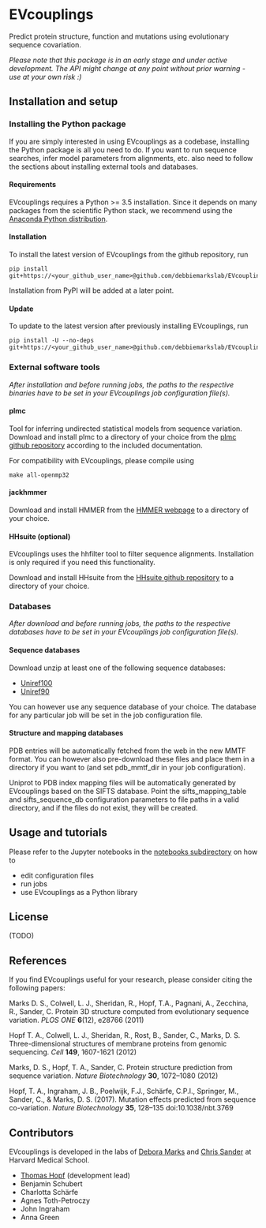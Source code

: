 # EVcouplings

Predict protein structure, function and mutations using evolutionary sequence covariation.

*Please note that this package is in an early stage and under active development. The API might change at any point without prior warning - use at your own risk :)*

## Installation and setup

### Installing the Python package

If you are simply interested in using EVcouplings as a codebase, installing the Python package is all you need to do. If you want to run sequence searches, infer model parameters from alignments, etc. also need to follow the sections about installing external tools and databases.

#### Requirements

EVcouplings requires a Python >= 3.5 installation. Since it depends on many packages from the scientific Python stack, we recommend using the [Anaconda Python distribution](https://www.continuum.io/downloads).

#### Installation

To install the latest version of EVcouplings from the github repository, run

    pip install git+https://<your_github_user_name>@github.com/debbiemarkslab/EVcouplings.git
    
Installation from PyPI will be added at a later point.

#### Update

To update to the latest version after previously installing EVcouplings, run

    pip install -U --no-deps git+https://<your_github_user_name>@github.com/debbiemarkslab/EVcouplings.git



### External software tools

*After installation and before running jobs, the paths to the respective binaries have to be set in your EVcouplings job configuration file(s).*

#### plmc

Tool for inferring undirected statistical models from sequence variation. Download and install plmc to a directory of your choice from the [plmc github repository](https://github.com/debbiemarkslab/plmc) according to the included documentation.

For compatibility with EVcouplings, please compile using

    make all-openmp32


#### jackhmmer

Download and install HMMER from the [HMMER webpage](http://hmmer.org/download.html) to a directory of your choice.

#### HHsuite (optional)

EVcouplings uses the hhfilter tool to filter sequence alignments. Installation is only required if you need this functionality.

Download and install HHsuite from the [HHsuite github repository](https://github.com/soedinglab/hh-suite) to a directory of your choice.


### Databases

*After download and before running jobs, the paths to the respective databases have to be set in your EVcouplings job configuration file(s).*

#### Sequence databases

Download unzip at least one of the following sequence databases:
* [Uniref100](ftp://ftp.uniprot.org/pub/databases/uniprot/uniref/uniref100/uniref100.fasta.gz)
* [Uniref90](ftp://ftp.uniprot.org/pub/databases/uniprot/uniref/uniref90/uniref90.fasta.gz)

You can however use any sequence database of your choice. The database for any particular job will be set in the job configuration file.

#### Structure and mapping databases

PDB entries will be automatically fetched from the web in the new MMTF format. You can however also pre-download these files and place them in a directory if you want to (and set pdb_mmtf_dir in your job configuration).

Uniprot to PDB index mapping files will be automatically generated by EVcouplings based on the SIFTS database. Point the sifts_mapping_table and sifts_sequence_db configuration parameters to file paths in a valid directory, and if the files do not exist, they will be created.

## Usage and tutorials

Please refer to the Jupyter notebooks in the [notebooks subdirectory](https://github.com/debbiemarkslab/EVcouplings/tree/master/notebooks) on how to
* edit configuration files
* run jobs
* use EVcouplings as a Python library

## License

(TODO)

## References

If you find EVcouplings useful for your research, please consider citing the following papers:

Marks D. S., Colwell, L. J., Sheridan, R., Hopf, T.A., Pagnani, A., Zecchina, R., Sander, C. Protein 3D structure computed from evolutionary sequence variation. *PLOS ONE* **6**(12), e28766 (2011)

Hopf T. A., Colwell, L. J., Sheridan, R., Rost, B., Sander, C., Marks, D. S. Three-dimensional structures of membrane proteins from genomic sequencing. *Cell* **149**, 1607-1621 (2012)

Marks, D. S., Hopf, T. A., Sander, C. Protein structure prediction from sequence variation. *Nature Biotechnology* **30**, 1072–1080 (2012)

Hopf, T. A., Ingraham, J. B., Poelwijk, F.J., Schärfe, C.P.I., Springer, M., Sander, C., & Marks, D. S. (2017). Mutation effects predicted from sequence co-variation. *Nature Biotechnology* **35**, 128–135 doi:10.1038/nbt.3769

## Contributors

EVcouplings is developed in the labs of [Debora Marks](http://marks.hms.harvard.edu) and [Chris Sander](http://sanderlab.org/) at Harvard Medical School.

* [Thomas Hopf](mailto:thomas.hopf@gmail.com) (development lead)
* Benjamin Schubert
* Charlotta Schärfe
* Agnes Toth-Petroczy
* John Ingraham
* Anna Green
